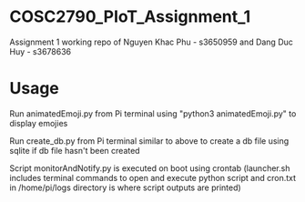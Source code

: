 # COSC2790_PIoT_Assignment_1
Assignment 1 working repo of Nguyen Khac Phu - s3650959 and Dang Duc Huy - s3678636

# Usage
Run animatedEmoji.py from Pi terminal using "python3 animatedEmoji.py" to display emojies

Run create_db.py from Pi terminal similar to above to create a db file using sqlite if db file hasn't been created

Script monitorAndNotify.py is executed on boot using crontab (launcher.sh includes terminal commands to open and execute python script and cron.txt in /home/pi/logs directory is where script outputs are printed)


